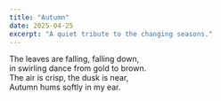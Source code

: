 ```yaml
---
title: "Autumn"
date: 2025-04-25
excerpt: "A quiet tribute to the changing seasons."
---
```


The leaves are falling, falling down,  
in swirling dance from gold to brown.  
The air is crisp, the dusk is near,  
Autumn hums softly in my ear.